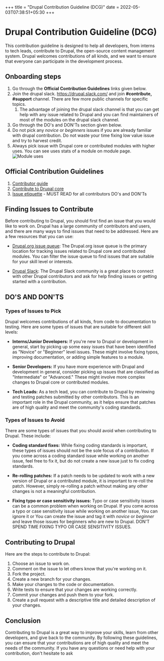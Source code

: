 +++
title = "Drupal Contribution Guideline (DCG)"
date = 2022-05-03T07:38:51+05:30
+++

# Drupal Contribution Guideline (DCG)

This contribution guideline is designed to help all developers, from interns to tech leads, contribute to Drupal, the open-source content management system. Drupal welcomes contributions of all kinds, and we want to ensure that everyone can participate in the development process.

## Onboarding steps

1. Go through the **Official Contribution Guidelines** links given below.
1. Join the drupal slack. https://drupal.slack.com/ and join **#contribute, #support** channel. There are few more public channels for specific topics.
    1. The advantage of joining the drupal slack channel is that you can get help with any issue related to Drupal and you can find maintainers of most of the modules on the drupal slack channel.
1. Go through the DO's and DON'Ts section given below.
1. Do not pick any _novice_ or _beginners_ issues if you are already familiar with drupal contribution. Do not waste your time fixing low value issue and try to harvest credit.
1. Always pick issue with Drupal core or contributed modules with higher uses. You can see uses stats of a module on module page.
![Module uses](/dcg/images/module-uses.png#floatleft "400px")

## Official Contribution Guidelines

1. [Contributor guide](https://www.drupal.org/community/contributor-guide/)
1. [Contribute to Drupal core](https://www.drupal.org/community/contributor-guide/contribution-areas/core)
1. [Issue etiquette](https://www.drupal.org/docs/develop/issues/issue-procedures-and-etiquette/issue-etiquette) - MUST READ for all contributors DO's and DON'Ts

## Finding Issues to Contribute

Before contributing to Drupal, you should first find an issue that you would like to work on. Drupal has a large community of contributors and users, and there are many ways to find issues that need to be addressed. Here are a few resources that you can use:

- [Drupal.org issue queue](https://www.drupal.org/project/issues): The Drupal.org issue queue is the primary location for tracking issues related to Drupal core and contributed modules. You can filter the issue queue to find issues that are suitable for your skill level or interests.

- [Drupal Slack](https://www.drupal.org/slack): The Drupal Slack community is a great place to connect with other Drupal contributors and ask for help finding issues or getting started with a contribution.

## DO'S AND DON'TS

### Types of Issues to Pick

Drupal welcomes contributions of all kinds, from code to documentation to testing. Here are some types of issues that are suitable for different skill levels:

- **Interns/Junior Developers:** If you're new to Drupal or development in general, start by picking up some easy issues that have been identified as "Novice" or "Beginner" level issues. These might involve fixing typos, improving documentation, or adding simple features to a module.

- **Senior Developers:** If you have more experience with Drupal and development in general, consider picking up issues that are classified as "Intermediate" or "Advanced." These might involve more complex changes to Drupal core or contributed modules.

- **Tech Leads:** As a tech lead, you can contribute to Drupal by reviewing and testing patches submitted by other contributors. This is an important role in the Drupal community, as it helps ensure that patches are of high quality and meet the community's coding standards.

### Types of Issues to Avoid

There are some types of issues that you should avoid when contributing to Drupal. These include:

- **Coding standard fixes:** While fixing coding standards is important, these types of issues should not be the sole focus of a contribution. If you come across a coding standard issue while working on another issue, feel free to fix it, but do not create a new issue just to fix coding standards.

- **Re-rolling patches:** If a patch needs to be updated to work with a new version of Drupal or a contributed module, it is important to re-roll the patch. However, simply re-rolling a patch without making any other changes is not a meaningful contribution.

- **Fixing typo or case sensitivity issues:** Typo or case sensitivity issues can be a common problem when working on Drupal. If you come across a typo or case sensitivity issue while working on another issue, You can ignore it or You can create the issue and tag it with _novice_ or _beginner_ and leave those issues for beginners who are new to Drupal. DON'T SPEND TIME FIXING TYPO OR CASE SENSITIVITY ISSUES.

## Contributing to Drupal

Here are the steps to contribute to Drupal:

1. Choose an issue to work on.
2. Comment on the issue to let others know that you're working on it.
3. Fork the project.
4. Create a new branch for your changes.
5. Make your changes to the code or documentation.
6. Write tests to ensure that your changes are working correctly.
7. Commit your changes and push them to your fork.
8. Create a pull request with a descriptive title and detailed description of your changes.

## Conclusion

Contributing to Drupal is a great way to improve your skills, learn from other developers, and give back to the community. By following these guidelines, you can ensure that your contributions are of high quality and meet the needs of the community. If you have any questions or need help with your contribution, don't hesitate to ask
